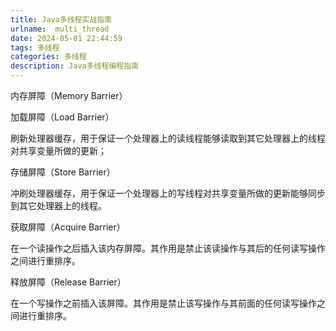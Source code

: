 ```yaml
---
title: Java多线程实战指南
urlname:  multi_thread
date: 2024-05-01 22:44:59
tags: 多线程
categories: 多线程
description: Java多线程编程指南
---
```


内存屏障（Memory Barrier）

加载屏障（Load Barrier）

刷新处理器缓存，用于保证一个处理器上的读线程能够读取到其它处理器上的线程对共享变量所做的更新；



存储屏障（Store Barrier）

冲刷处理器缓存，用于保证一个处理器上的写线程对共享变量所做的更新能够同步到其它处理器上的线程。





获取屏障（Acquire Barrier）

在一个读操作之后插入该内存屏障。其作用是禁止该读操作与其后的任何读写操作之间进行重排序。





释放屏障（Release Barrier）

在一个写操作之前插入该屏障。其作用是禁止该写操作与其前面的任何读写操作之间进行重排序。





